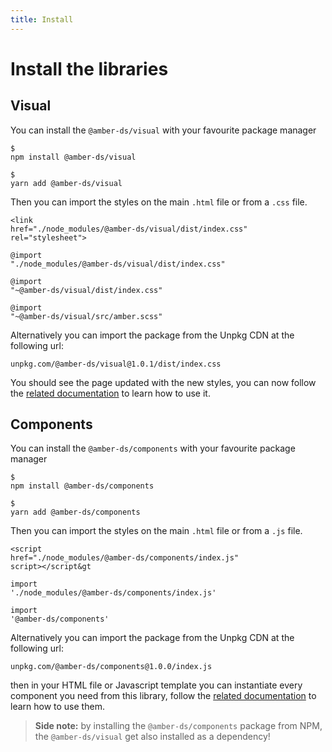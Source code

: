 ```yaml
---
title: Install
---
```


# Install the libraries

## Visual

You can install the `@amber-ds/visual` with your favourite package manager
<amber-tabs labels="NPM,Yarn">
  <amber-tab-content><div class="language- extra-class"><pre class="language-text"><code>$ npm install @amber-ds/visual</code></pre></div></amber-tab-content>
  <amber-tab-content><div class="language- extra-class"><pre class="language-text"><code>$ yarn add @amber-ds/visual</code></pre></div></amber-tab-content>
</amber-tabs>

Then you can import the styles on the main `.html` file or from a `.css` file.
<amber-tabs labels="HTML,CSS,CSS (Webpack), SCSS (Webpack)">
  <amber-tab-content><div class="language-html extra-class"><pre class="language-html"><code>&lt;link href="./node_modules/@amber-ds/visual/dist/index.css" rel="stylesheet"&gt;</code></pre></div></amber-tab-content>
  <amber-tab-content><div class="language-css extra-class"><pre class="language-css"><code>@import "./node_modules/@amber-ds/visual/dist/index.css"</code></pre></div></amber-tab-content>
  <amber-tab-content><div class="language-css extra-class"><pre class="language-css"><code>@import "~@amber-ds/visual/dist/index.css"</code></pre></div></amber-tab-content>
  <amber-tab-content><div class="language-css extra-class"><pre class="language-css"><code>@import "~@amber-ds/visual/src/amber.scss"</code></pre></div></amber-tab-content>
</amber-tabs>

Alternatively you can import the package from the Unpkg CDN at the following url:

```
unpkg.com/@amber-ds/visual@1.0.1/dist/index.css
```

You should see the page updated with the new styles, you can now follow the [related documentation](/visual/color/) to learn how to use it.


## Components

You can install the `@amber-ds/components` with your favourite package manager
<amber-tabs labels="NPM,Yarn">
  <amber-tab-content><div class="language- extra-class"><pre class="language-text"><code>$ npm install @amber-ds/components</code></pre></div></amber-tab-content>
  <amber-tab-content><div class="language- extra-class"><pre class="language-text"><code>$ yarn add @amber-ds/components</code></pre></div></amber-tab-content>
</amber-tabs>

Then you can import the styles on the main `.html` file or from a `.js` file.
<amber-tabs labels="HTML,JS,JS (Webpack)">
  <amber-tab-content><div class="language-html extra-class"><pre class="language-html"><code>&lt;script href="./node_modules/@amber-ds/components/index.js" script&gt;&lt;/script&gt</code></pre></div></amber-tab-content>
  <amber-tab-content><div class="language-js extra-class"><pre class="language-js"><code>import './node_modules/@amber-ds/components/index.js'</code></pre></div></amber-tab-content>
  <amber-tab-content><div class="language-js extra-class"><pre class="language-js"><code>import '@amber-ds/components'</code></pre></div></amber-tab-content>
</amber-tabs>

Alternatively you can import the package from the Unpkg CDN at the following url:

```
unpkg.com/@amber-ds/components@1.0.0/index.js
```

then in your HTML file or Javascript template you can instantiate every component you need from this library, follow the [related documentation](/components/overview/) to learn how to use them. 

> **Side note:** by installing the `@amber-ds/components` package from NPM, the `@amber-ds/visual` get also installed as a dependency! 

<!-- # Resources

## Hello VuePress!

_How are you doing?_
> **I'm doing fine, thanks!**

_Great, I was wondering what `49 + 32` is?_
> **{{49 + 32}}**

_Could you repeat that a few times?_

> **Sigh...**
<p v-for="i of 3">{{49 + 32}}</p> -->